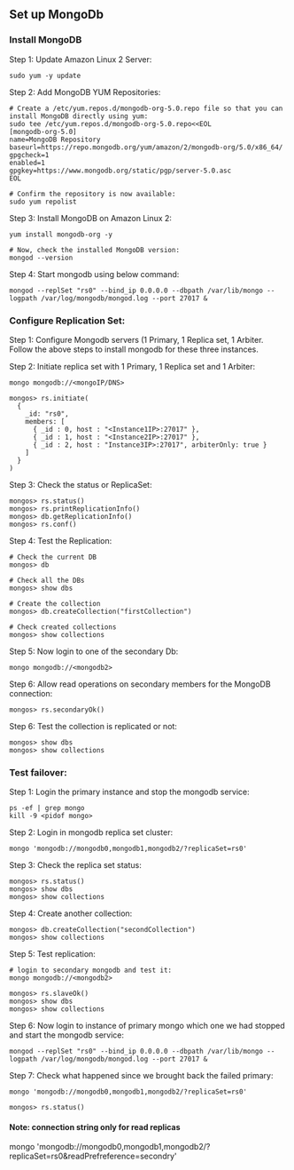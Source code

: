 ## Set up MongoDb


### Install MongoDB

Step 1: Update Amazon Linux 2 Server:
```
sudo yum -y update
```


Step 2: Add MongoDB YUM Repositories:
```
# Create a /etc/yum.repos.d/mongodb-org-5.0.repo file so that you can install MongoDB directly using yum:
sudo tee /etc/yum.repos.d/mongodb-org-5.0.repo<<EOL
[mongodb-org-5.0]
name=MongoDB Repository
baseurl=https://repo.mongodb.org/yum/amazon/2/mongodb-org/5.0/x86_64/
gpgcheck=1
enabled=1
gpgkey=https://www.mongodb.org/static/pgp/server-5.0.asc
EOL
```
```
# Confirm the repository is now available:
sudo yum repolist
```


Step 3: Install MongoDB on Amazon Linux 2:
```
yum install mongodb-org -y 
```
```
# Now, check the installed MongoDB version:
mongod --version
```


Step 4: Start mongodb using below command:
```
mongod --replSet "rs0" --bind_ip 0.0.0.0 --dbpath /var/lib/mongo --logpath /var/log/mongodb/mongod.log --port 27017 &
```

### Configure Replication Set:


Step 1: Configure Mongodb servers (1 Primary, 1 Replica set, 1 Arbiter. Follow the above steps to install mongodb for these three instances.


Step 2: Initiate replica set with 1 Primary, 1 Replica set and 1 Arbiter:
```
mongo mongodb://<mongoIP/DNS>
```
```
mongos> rs.initiate(
  {
    _id: "rs0",
    members: [
      { _id : 0, host : "<Instance1IP>:27017" },
      { _id : 1, host : "<Instance2IP>:27017" },
      { _id : 2, host : "Instance3IP>:27017", arbiterOnly: true }
    ]
  }
)
```


Step 3: Check the status or ReplicaSet:
```
mongos> rs.status()
mongos> rs.printReplicationInfo()
mongos> db.getReplicationInfo()
mongos> rs.conf()
```


Step 4: Test the Replication:
```
# Check the current DB
mongos> db

# Check all the DBs
mongos> show dbs

# Create the collection
mongos> db.createCollection("firstCollection")

# Check created collections
mongos> show collections
```


Step 5: Now login to one of the secondary Db:
```
mongo mongodb://<mongodb2>
```


Step 6: Allow read operations on secondary members for the MongoDB connection:
```
mongos> rs.secondaryOk()
```


Step 6: Test the collection is replicated or not:
```
mongos> show dbs
mongos> show collections
```


### Test failover:
Step 1: Login the primary instance and stop the mongodb service:
```
ps -ef | grep mongo
kill -9 <pidof mongo>
```


Step 2: Login in mongodb replica set cluster:
```
mongo 'mongodb://mongodb0,mongodb1,mongodb2/?replicaSet=rs0'
```


Step 3: Check the replica set status:
```
mongos> rs.status()
mongos> show dbs
mongos> show collections
```


Step 4: Create another collection:
```
mongos> db.createCollection("secondCollection")
mongos> show collections
```


Step 5: Test replication:
```
# login to secondary mongodb and test it:
mongo mongodb://<mongodb2>
```
```
mongos> rs.slaveOk()
mongos> show dbs
mongos> show collections
```


Step 6: Now login to instance of primary mongo which one we had stopped and start the mongodb service:
```
mongod --replSet "rs0" --bind_ip 0.0.0.0 --dbpath /var/lib/mongo --logpath /var/log/mongodb/mongod.log --port 27017 &
```


Step 7: Check what happened since we brought back the failed primary:
```
mongo 'mongodb://mongodb0,mongodb1,mongodb2/?replicaSet=rs0'
```
```
mongos> rs.status()
```


#### Note: connection string only for read replicas
mongo 'mongodb://mongodb0,mongodb1,mongodb2/?replicaSet=rs0&readPrefreference=secondry'
